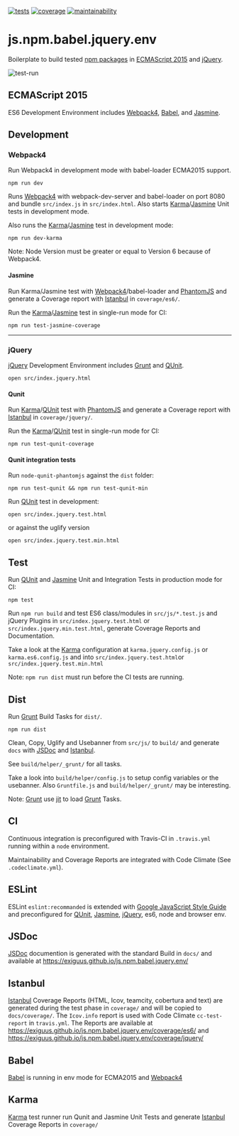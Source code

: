 [![tests][tests]][tests-url]
[![coverage][coverage]][coverage-url]
[![maintainability][maintainability]][maintainability-url]

# js.npm.babel.jquery.env
Boilerplate to build tested [npm packages](https://www.npmjs.com/) in [ECMAScript 2015](http://www.ecma-international.org/ecma-262/6.0/) and [jQuery](https://jquery.com/).

![test-run][test-run]

## ECMAScript 2015
ES6 Development Environment includes [Webpack4](https://webpack.js.org/), [Babel](https://babeljs.io/), and [Jasmine](https://jasmine.github.io/).

## Development

### Webpack4
Run Webpack4 in development mode with babel-loader ECMA2015 support.

```
npm run dev
```

Runs [Webpack4](https://webpack.js.org/) with webpack-dev-server and babel-loader on port 8080 and bundle `src/index.js` in `src/index.html`. Also starts [Karma](https://karma-runner.github.io/)/[Jasmine](https://jasmine.github.io/) Unit tests in development mode.

Also runs the [Karma](https://karma-runner.github.io/)/[Jasmine](https://jasmine.github.io/) test in development mode:

```
npm run dev-karma
```

Note: Node Version must be greater or equal to Version 6 because of Webpack4.

#### Jasmine
Run Karma/Jasmine test with [Webpack4](https://webpack.js.org/)/babel-loader and [PhantomJS](http://phantomjs.org/) and generate a Coverage report with [Istanbul](https://istanbul.js.org/) in `coverage/es6/`.

Run the [Karma](https://karma-runner.github.io/)/[Jasmine](https://jasmine.github.io/) test in single-run mode for CI:

```
npm run test-jasmine-coverage
```

----
### jQuery
[jQuery](https://jquery.com/) Development Environment includes [Grunt](https://gruntjs.com/) and [QUnit](https://qunitjs.com/).

```
open src/index.jquery.html
```

#### Qunit
Run [Karma](https://karma-runner.github.io/)/[QUnit](https://qunitjs.com/) test with [PhantomJS](http://phantomjs.org/) and generate a Coverage report with [Istanbul](https://istanbul.js.org/) in `coverage/jquery/`.


Run the [Karma](https://karma-runner.github.io/)/[QUnit](https://qunitjs.com/) test in single-run mode for CI:

```
npm run test-qunit-coverage
```

#### Qunit integration tests

Run `node-qunit-phantomjs` against the `dist` folder:

```
npm run test-qunit && npm run test-qunit-min
```

Run [QUnit](https://qunitjs.com/) test in development:

```
open src/index.jquery.test.html
```

or against the uglify version

```
open src/index.jquery.test.min.html
```

## Test
Run [QUnit](https://qunitjs.com/) and [Jasmine](https://jasmine.github.io/) Unit and Integration Tests in production mode for CI:

```
npm test
```

Run `npm run build` and test ES6 class/modules in `src/js/*.test.js` and jQuery Plugins in `src/index.jquery.test.html` or `src/index.jquery.min.test.html`, generate Coverage Reports and Documentation.

Take a look at the [Karma](https://karma-runner.github.io/) configuration at `karma.jquery.config.js` or `karma.es6.config.js` and into `src/index.jquery.test.html`or `src/index.jquery.test.min.html`

Note: `npm run dist` must run before the CI tests are running.

## Dist
Run [Grunt](https://gruntjs.com/) Build Tasks for `dist/`.

```
npm run dist
```

Clean, Copy, Uglify and Usebanner from `src/js/` to `build/` and generate `docs` with [JSDoc](http://usejsdoc.org/) and [Istanbul](https://istanbul.js.org/).

See `build/helper/_grunt/` for all tasks.

Take a look into `build/helper/config.js` to setup config variables or the usebanner.
Also `Gruntfile.js` and `build/helper/_grunt/` may be interesting.

Note: [Grunt](https://gruntjs.com/) use [jit](https://www.npmjs.com/package/jit-grunt) to load [Grunt](https://gruntjs.com/) Tasks.

## CI
Continuous integration is preconfigured with Travis-CI in `.travis.yml` running within a `node` environment.

Maintainability and Coverage Reports are integrated with Code Climate (See `.codeclimate.yml`).

## ESLint
ESLint `eslint:recommanded` is extended with [Google JavaScript Style Guide](https://google.github.io/styleguide/jsguide.html) and preconfigured for [QUnit](https://qunitjs.com/), [Jasmine](https://jasmine.github.io/), [jQuery](https://jquery.com/), es6, node and browser env.  

## JSDoc
[JSDoc](http://usejsdoc.org/) documention is generated with the standard Build in `docs/` and available at https://exiguus.github.io/js.npm.babel.jquery.env/


## Istanbul
[Istanbul](https://istanbul.js.org/) Coverage Reports (HTML, Icov, teamcity, cobertura and text) are generated during the test phase in `coverage/` and will be copied to `docs/coverage/`. The `Icov.info` report is used with Code Climate `cc-test-report` in `travis.yml`. The Reports are available at https://exiguus.github.io/js.npm.babel.jquery.env/coverage/es6/ and https://exiguus.github.io/js.npm.babel.jquery.env/coverage/jquery/

## Babel
[Babel](https://babeljs.io/) is running in env mode for ECMA2015 and [Webpack4](https://webpack.js.org/)

## Karma
[Karma](https://karma-runner.github.io/) test runner run Qunit and Jasmine Unit Tests and generate [Istanbul](https://istanbul.js.org/) Coverage Reports in `coverage/`


[tests]: https://img.shields.io/travis/exiguus/js.npm.babel.jquery.env/master.svg
[tests-url]: https://travis-ci.org/exiguus/js.npm.babel.jquery.env

[maintainability]:
https://api.codeclimate.com/v1/badges/062e90f36125daa7d8ee/maintainability
[maintainability-url]:
https://codeclimate.com/github/exiguus/js.npm.babel.jquery.env/maintainability

[coverage]:
https://api.codeclimate.com/v1/badges/062e90f36125daa7d8ee/test_coverage
[coverage-url]:
https://codeclimate.com/github/exiguus/js.npm.babel.jquery.env/test_coverage

[test-run]: https://exiguus.github.io/js.device.detector/static/js.npm.babel.jquery.env.tests.gif
